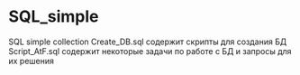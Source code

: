 # SQL_simple
 SQL simple collection
Create_DB.sql содержит скрипты для создания БД
Script_AtF.sql содержит некоторые задачи по работе с БД и запросы для их решения
